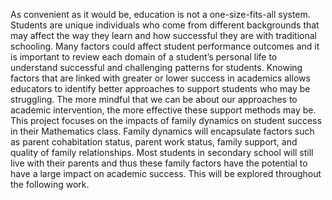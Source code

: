 As convenient as it would be, education is not a one-size-fits-all system. Students are unique individuals
who come from different backgrounds that may affect the way they learn and how successful they are
with traditional schooling. Many factors could affect student performance outcomes and it is important
to review each domain of a student’s personal life to understand successful and challenging patterns for
students. Knowing factors that are linked with greater or lower success in academics allows educators to
identify better approaches to support students who may be struggling. The more mindful that we can
be about our approaches to academic intervention, the more effective these support methods may be.
This project focuses on the impacts of family dynamics on student success in their Mathematics class. 
Family dynamics will encapsulate factors such as parent cohabitation status, parent
work status, family support, and quality of family relationships. Most students in secondary school will
still live with their parents and thus these family factors have the potential to have a large impact on
academic success. This will be explored throughout the following work.
